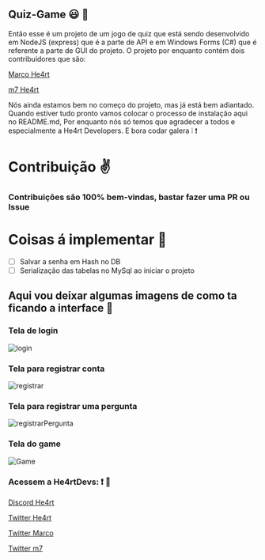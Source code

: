 ## Quiz-Game :smiley: :space_invader:

Então esse é um projeto de um jogo de quiz que está sendo desenvolvido em NodeJS (express) que é a parte de API e em Windows Forms (C#) que é referente a parte de GUI do projeto. O projeto por enquanto contém dois contribuidores que são: 

[Marco He4rt](https://github.com/marcopandolfo)

[m7 He4rt](https://github.com/m7Aei)

Nós ainda estamos bem no começo do projeto, mas já está bem adiantado. Quando estiver tudo pronto vamos colocar o processo de instalação aqui no README.md, Por enquanto nós só temos que agradecer a todos e especialmente a He4rt Developers. E bora codar galera :grey_exclamation: :exclamation: 

# Contribuição ✌️
### Contribuições são 100% bem-vindas, bastar fazer uma PR ou Issue

# Coisas á implementar 🚀
- [ ] Salvar a senha em Hash no DB
- [ ] Serialização das tabelas no MySql ao iniciar o projeto

## Aqui vou deixar algumas imagens de como ta ficando a interface :running:

### Tela de login
![login](https://user-images.githubusercontent.com/44484286/60316110-b6c71300-993f-11e9-86a5-1cafd9c509d3.PNG)

### Tela para registrar conta
![registrar](https://user-images.githubusercontent.com/44484286/60316119-b9296d00-993f-11e9-966e-cf61faee6378.PNG)

### Tela para registrar uma pergunta
![registrarPergunta](https://user-images.githubusercontent.com/44484286/60316124-baf33080-993f-11e9-8d56-761a1912d669.PNG)

### Tela do game
![Game](https://user-images.githubusercontent.com/44484286/60316125-bd558a80-993f-11e9-9316-145b056efe66.PNG)

### Acessem a He4rtDevs: :exclamation: :purple_heart:

[Discord He4rt](discord.io/He4rt)

[Twitter He4rt](https://twitter.com/He4rtDevs)

[Twitter Marco](https://twitter.com/lolgamarco2)

[Twitter m7](https://twitter.com/m7Aei_He4rt)
